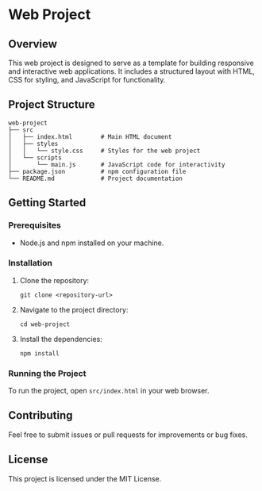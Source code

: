 # Web Project

## Overview
This web project is designed to serve as a template for building responsive and interactive web applications. It includes a structured layout with HTML, CSS for styling, and JavaScript for functionality.

## Project Structure
```
web-project
├── src
│   ├── index.html        # Main HTML document
│   ├── styles
│   │   └── style.css     # Styles for the web project
│   └── scripts
│       └── main.js       # JavaScript code for interactivity
├── package.json          # npm configuration file
└── README.md             # Project documentation
```

## Getting Started

### Prerequisites
- Node.js and npm installed on your machine.

### Installation
1. Clone the repository:
   ```
   git clone <repository-url>
   ```
2. Navigate to the project directory:
   ```
   cd web-project
   ```
3. Install the dependencies:
   ```
   npm install
   ```

### Running the Project
To run the project, open `src/index.html` in your web browser.

## Contributing
Feel free to submit issues or pull requests for improvements or bug fixes.

## License
This project is licensed under the MIT License.